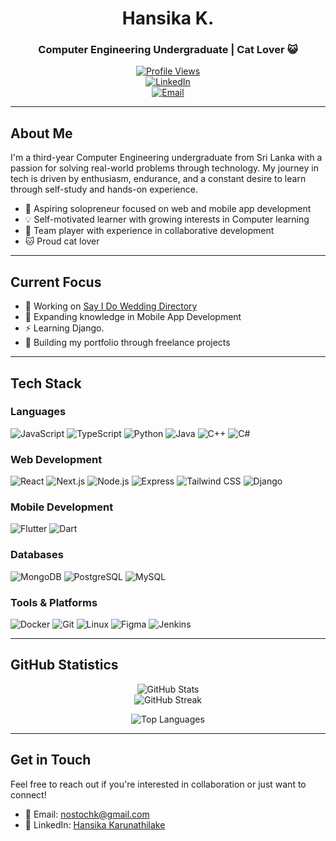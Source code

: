 <div align="center">
  
# Hansika K.
### Computer Engineering Undergraduate | Cat Lover 😺

[![Profile Views](https://komarev.com/ghpvc/?username=nostoc&label=Profile%20views&color=0e75b6&style=flat)](https://github.com/nostoc)  
[![LinkedIn](https://img.shields.io/badge/LinkedIn-Connect-blue)](https://linkedin.com/in/hansika-karunathilake)  
[![Email](https://img.shields.io/badge/Email-Contact-red)](mailto:nostochk@gmail.com)  

</div>

---

## About Me  

I'm a third-year Computer Engineering undergraduate from Sri Lanka with a passion for solving real-world problems through technology. My journey in tech is driven by enthusiasm, endurance, and a constant desire to learn through self-study and hands-on experience.  

- 🚀 Aspiring solopreneur focused on web and mobile app development  
- 💡 Self-motivated learner with growing interests in Computer  learning  
- 🤝 Team player with experience in collaborative development  
- 🐱 Proud cat lover 

---

## Current Focus  

- 🔭 Working on [Say I Do Wedding Directory](https://github.com/nostoc/wedding-directory)  
- 📱 Expanding knowledge in Mobile App Development
- ⚡ Learning Django. 
- 🌟 Building my portfolio through freelance projects  

---

## Tech Stack  

### Languages  
![JavaScript](https://img.shields.io/badge/-JavaScript-F7DF1E?style=flat-square&logo=javascript&logoColor=black)  ![TypeScript](https://img.shields.io/badge/-TypeScript-3178C6?style=flat-square&logo=typescript&logoColor=white)  ![Python](https://img.shields.io/badge/-Python-3776AB?style=flat-square&logo=python&logoColor=white)  ![Java](https://img.shields.io/badge/-Java-007396?style=flat-square&logo=java&logoColor=white)  ![C++](https://img.shields.io/badge/-C++-00599C?style=flat-square&logo=c%2B%2B&logoColor=white)  ![C#](https://img.shields.io/badge/-C%23-239120?style=flat-square&logo=c-sharp&logoColor=white)  

### Web Development  
![React](https://img.shields.io/badge/-React-61DAFB?style=flat-square&logo=react&logoColor=black)  ![Next.js](https://img.shields.io/badge/-Next.js-000000?style=flat-square&logo=next.js&logoColor=white)  ![Node.js](https://img.shields.io/badge/-Node.js-339933?style=flat-square&logo=node.js&logoColor=white)  ![Express](https://img.shields.io/badge/-Express-000000?style=flat-square&logo=express&logoColor=white)  ![Tailwind CSS](https://img.shields.io/badge/-Tailwind_CSS-38B2AC?style=flat-square&logo=tailwind-css&logoColor=white)  ![Django](https://img.shields.io/badge/-Django-38B2AC?style=flat-square&logo=django&logoColor=white)  


### Mobile Development  
![Flutter](https://img.shields.io/badge/-Flutter-02569B?style=flat-square&logo=flutter&logoColor=white)  ![Dart](https://img.shields.io/badge/-Dart-0175C2?style=flat-square&logo=dart&logoColor=white)  

### Databases  
![MongoDB](https://img.shields.io/badge/-MongoDB-47A248?style=flat-square&logo=mongodb&logoColor=white)  ![PostgreSQL](https://img.shields.io/badge/-PostgreSQL-336791?style=flat-square&logo=postgresql&logoColor=white)  ![MySQL](https://img.shields.io/badge/-MySQL-4479A1?style=flat-square&logo=mysql&logoColor=white)  

### Tools & Platforms  
![Docker](https://img.shields.io/badge/-Docker-2496ED?style=flat-square&logo=docker&logoColor=white)  ![Git](https://img.shields.io/badge/-Git-F05032?style=flat-square&logo=git&logoColor=white)  ![Linux](https://img.shields.io/badge/-Linux-FCC624?style=flat-square&logo=linux&logoColor=black)  ![Figma](https://img.shields.io/badge/-Figma-F24E1E?style=flat-square&logo=figma&logoColor=white)  ![Jenkins](https://img.shields.io/badge/-Jenkins-F24E1E?style=flat-square&logo=jenkins&logoColor=black)

---

## GitHub Statistics  

<div align="center">

![GitHub Stats](https://github-readme-stats.vercel.app/api?username=nostoc&show_icons=true&theme=transparent&hide=issues&count_private=true&hide_title=true&hide_border=true&card_width=400)  
![GitHub Streak](https://github-readme-streak-stats.herokuapp.com/?user=nostoc&theme=transparent&hide_border=true&card_width=400)  

![Top Languages](https://github-readme-stats.vercel.app/api/top-langs/?username=nostoc&layout=compact&theme=transparent&hide_border=true&card_width=400)

</div>

---

## Get in Touch  

Feel free to reach out if you're interested in collaboration or just want to connect!  

- 📧 Email: [nostochk@gmail.com](mailto:nostochk@gmail.com)  
- 💼 LinkedIn: [Hansika Karunathilake](https://linkedin.com/in/hansika-karunathilake)  
